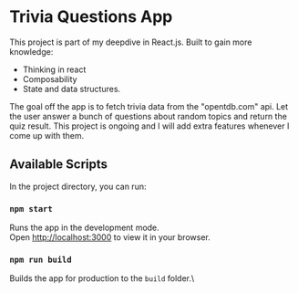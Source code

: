 # Trivia Questions App
This project is part of my deepdive in React.js.
Built to gain more knowledge:
- Thinking in react
- Composability
- State and data structures.

The goal off the app is to fetch trivia data from the "opentdb.com" api.
Let the user answer a bunch of questions about random topics and return the quiz result.
This project is ongoing and I will add extra features whenever I come up with them.

## Available Scripts

In the project directory, you can run:

### `npm start`
Runs the app in the development mode.\
Open [http://localhost:3000](http://localhost:3000) to view it in your browser.

### `npm run build`
Builds the app for production to the `build` folder.\